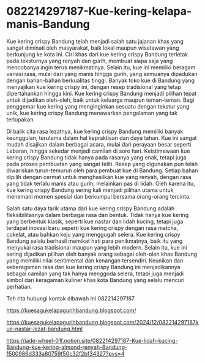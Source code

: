 # 082214297187-Kue-kering-kelapa-manis-Bandung
Kue kering crispy Bandung telah menjadi salah satu jajanan khas yang sangat diminati oleh masyarakat, baik lokal maupun wisatawan yang berkunjung ke kota ini. Ciri khas dari kue kering crispy Bandung terletak pada teksturnya yang renyah dan gurih, membuat siapa saja yang mencobanya ingin terus menikmatinya. Selain itu, kue ini memiliki beragam variasi rasa, mulai dari yang manis hingga gurih, yang semuanya dipadukan dengan bahan-bahan berkualitas tinggi. Banyak toko kue di Bandung yang menyajikan kue kering crispy ini, dengan resep tradisional yang tetap dipertahankan hingga kini. Kue kering crispy Bandung menjadi pilihan tepat untuk dijadikan oleh-oleh, baik untuk keluarga maupun teman-teman. Bagi penggemar kue kering yang menginginkan sesuatu dengan tekstur yang unik, kue kering crispy Bandung menawarkan pengalaman yang tak terlupakan.

Di balik cita rasa lezatnya, kue kering crispy Bandung memiliki banyak keunggulan, terutama dalam hal kepraktisan dan daya tahan. Kue ini sangat mudah disajikan dalam berbagai acara, mulai dari perayaan besar seperti Lebaran, hingga sekedar menjadi camilan di sore hari. Keistimewaan kue kering crispy Bandung tidak hanya pada rasanya yang enak, tetapi juga pada proses pembuatan yang sangat teliti. Resep yang digunakan pun telah diwariskan turun-temurun oleh para pembuat kue di Bandung. Setiap bahan dipilih dengan cermat untuk menghasilkan kue yang renyah, dengan rasa yang tidak terlalu manis atau gurih, melainkan pas di lidah. Oleh karena itu, kue kering crispy Bandung sering kali menjadi pilihan utama untuk menemani momen spesial dan berkumpul bersama orang-orang tercinta.

Salah satu daya tarik utama dari kue kering crispy Bandung adalah fleksibilitasnya dalam berbagai rasa dan bentuk. Tidak hanya kue kering yang berbentuk klasik, seperti kue nastar dan lidah kucing, tetapi juga terdapat inovasi baru seperti kue kering crispy dengan rasa matcha, cokelat, atau bahkan keju yang menggugah selera. Kue kering crispy Bandung selalu berhasil memikat hati para penikmatnya, baik itu yang menyukai rasa tradisional maupun yang lebih modern. Selain itu, kue ini sering dijadikan pilihan oleh banyak orang sebagai oleh-oleh khas Bandung yang memiliki nilai sentimental dan kenangan tersendiri. Keunikan dan keberagaman rasa dari kue kering crispy Bandung ini menjadikannya sebagai camilan yang tak hanya menggoda selera, tetapi juga menjadi simbol dari keragaman kuliner khas kota Bandung yang selalu mencuri perhatian.

Teh rita
hubungi kontak dibawah ini
082214297187

 https://kuesagukelapagurihbandung.blogspot.com/

 https://kuesagukelapagurihbandung.blogspot.com/2024/12/082214297187kue-nastar-lezat-bandung.html

https://jade-wheel-01f.notion.site/082214297187-Kue-lidah-kucing-Bandung-kue-kering-almond-renyah-Bandung-1500986d333a80759f50c32f2bf34327?pvs=4
